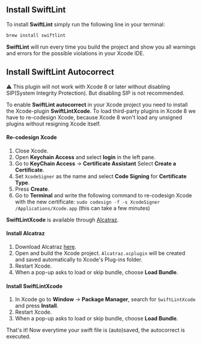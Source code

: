 ## Install SwiftLint

To install **SwiftLint** simply run the following line in your terminal:

```ruby
brew install swiftlint
```

**SwiftLint** will run every time you build the project and show you all warnings and errors for the possible violations in your Xcode IDE.

## Install SwiftLint Autocorrect

⚠ ️This plugin will not work with Xcode 8 or later without disabling SIP(System Integrity Protection). But disabling SIP is not recommended.

To enable **SwiftLint autocorrect** in your Xcode project you need to install the Xcode-plugin **SwiftLintXcode**. To load third-party plugins in Xcode 8 we have to re-codesign Xcode, because Xcode 8 won't load any unsigned plugins without resigning Xcode itself. 

#### Re-codesign Xcode

1. Close Xcode.
2. Open **Keychain Access** and select **login** in the left pane.
3. Go to **KeyChain Access** -> **Certificate Assistant** Select **Create a Certificate**.
4. Set `XcodeSigner` as the name and select **Code Signing** for **Certificate Type**.
5. Press **Create**.
6. Go to **Terminal** and write the following command to re-codesign Xcode with the new certificate:
```sudo codesign -f -s XcodeSigner /Applications/Xcode.app```
(this can take a few minutes)

**SwiftLintXcode** is available through [Alcatraz](https://github.com/alcatraz/Alcatraz).

#### Install Alcatraz

1. Download Alcatraz [here](https://github.com/alcatraz/Alcatraz/archive/master.zip).
2. Open and build the Xcode project. `Alcatraz.xcplugin` will be created and saved automatically to Xcode's Plug-ins folder.
2. Restart Xcode.
3. When a pop-up asks to load or skip bundle, choose **Load Bundle**.

#### Install SwiftLintXcode

1. In Xcode go to **Window** -> **Package Manager**, search for `SwiftLintXcode` and press **Install**.
2. Restart Xcode.
3. When a pop-up asks to load or skip bundle, choose **Load Bundle**.

That's it! Now everytime your swift file is (auto)saved, the autocorrect is executed.
